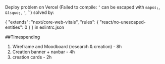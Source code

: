 Deploy problem on Vercel (Failed to compile: `’` can be escaped with `&apos;`, `&lsquo;`, `'`, `&rsquo;) solved by: 

{
  "extends": "next/core-web-vitals",
  "rules": { "react/no-unescaped-entities": 0 }
} in eslintrc.json


##Timespending

1. Wireframe and Moodboard (research & creation) - 8h
2. Creation banner + navbar - 4h
3. creation cards - 2h